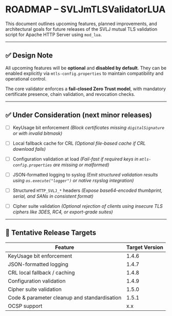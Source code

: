 # ROADMAP – SVLJmTLSValidatorLUA

This document outlines upcoming features, planned improvements, and architectural goals for future releases of the SVLJ mutual TLS validation script for Apache HTTP Server using `mod_lua`.

---

## ✅ Design Note

All upcoming features will be **optional** and **disabled by default**.
They can be enabled explicitly via `mtls-config.properties` to maintain compatibility and operational control.

The core validator enforces a **fail-closed Zero Trust model**, with mandatory certificate presence, chain validation, and revocation checks.

---

## ✅ Under Consideration (next minor releases)

* [ ] KeyUsage bit enforcement
  *(Block certificates missing `digitalSignature` or with invalid bitmask)*

* [ ] Local fallback cache for CRL
  *(Optional file-based cache if CRL download fails)*

* [ ] Configuration validation at load
  *(Fail-fast if required keys in `mtls-config.properties` are missing or malformed)*

* [ ] JSON-formatted logging to syslog
  *(Emit structured validation results using `os.execute("logger")` or native rsyslog integration)*

* [ ] Structured `HTTP_SVLJ_*` headers
  *(Expose base64-encoded thumbprint, serial, and SANs in consistent format)*

* [ ] Cipher suite validation
  *(Optional rejection of clients using insecure TLS ciphers like 3DES, RC4, or export-grade suites)*

---

## 📆 Tentative Release Targets

| Feature                                      | Target Version |
| -------------------------------------------- | -------------- |
| KeyUsage bit enforcement                     | 1.4.6          |
| JSON-formatted logging                       | 1.4.7          |
| CRL local fallback / caching                 | 1.4.8          |
| Configuration validation                     | 1.4.9          |
| Cipher suite validation                      | 1.5.0          |
| Code & parameter cleanup and standardisation | 1.5.1          |
| OCSP support                                 | x.x            |
